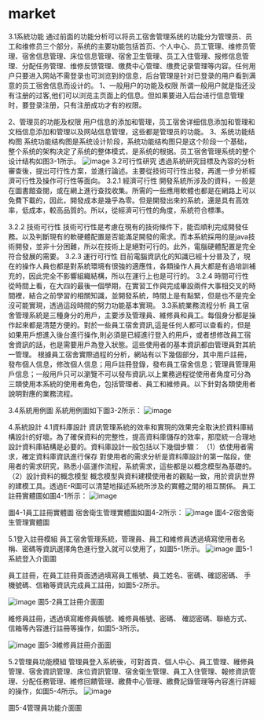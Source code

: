 # market

3.1系統功能
通过前面的功能分析可以将员工宿舍管理系统的功能分为管理员、员工和维修员三个部分，系统的主要功能包括首页、个人中心、员工管理、维修员管理、宿舍信息管理、床位信息管理、宿舍卫生管理、员工入住管理、报修信息管理、分配任务管理、维修反馈管理、缴费中心管理、缴费记录管理等内容。任何用户只要进入网站不需登录也可浏览到的信息，后台管理是针对已登录的用户看到满意的员工宿舍信息而设计的。
1、一般用户的功能及权限
所谓一般用户就是指还没有注册的过客,他们可以浏览主页面上的信息。但如果要进入后台进行信息管理时，要登录注册，只有注册成功才有的权限。

2、管理员的功能及权限
用户信息的添加和管理，员工宿舍详细信息添加和管理和文档信息添加和管理以及网站信息管理，这些都是管理员的功能。
3、系统功能结构图
系统功能结构图是系统设计阶段，系统功能结构图只是这个阶段一个基础，整个系统的架构决定了系统的整体模式，是系统的根据。员工宿舍管理系统的整个设计结构如图3-1所示。
![image](https://github.com/xz55632/market/blob/main/11024142-1.png)
3.2可行性研究
透過系統研究目標及內容的分析審查後，提出可行性方案，並進行論述。主要從技術可行性出發，再進一步分析經濟可行性及操作可行性等面向。
3.2.1 經濟可行性
開發系統所涉及的資料，一般是在圖書館查閱，或在網上進行查找收集。所需的一些應用軟體也都是在網路上可以免費下載的，因此，開發成本是幾乎為零。但是開發出來的系統，還是具有高效率，低成本，較高品質的。所以，從經濟可行性的角度，系統符合標準。


3.2.2 技術可行性
技術可行性是考慮在現有的技術條件下，能否順利完成開發任務。以及判斷現有的軟硬體配置是否能滿足開發的需求。而本系統採用的是java技術開發，並非十分困難，所以在技術上是絕對可行的。此外，電腦硬體配置是完全符合發展的需要。
3.2.3 運行可行性
目前電腦資訊化的知識已經十分普及了，現在的操作人員也都是對系統環境有很強的適應性，各類操作人員大都是有過培訓補充的，因此完全不影響組織結構，所以在運行上也是可行的。
3.2.4 時間可行性
從時間上看，在大四的最後一個學期，在實習工作與完成畢設兩件大事相交叉的時間裡，結合之前學習的相關知識，並開發系統，時間上是有點緊，但是也不是完全沒可能實現，透過這段時間的努力功能基本實現。
3.3系統業務流程分析
員工宿舍管理系統是三種身分的用戶，主要涉及管理員、維修員和員工。每個身分都是操作起來都是清楚方便的。對於一些員工宿舍資訊,這是任何人都可以查看的，但是如果用戶想進入後台進行操作,則必須是已經進行登入的用戶，或者想修改員工宿舍資訊的話，也是需要用戶為登入狀態。這些使用者的基本資訊都由管理員對其統一管理。
根據員工宿舍實際過程的分析，網站有以下幾個部分，其中用戶註冊，發布個人信息，修改個人信息；用戶註冊登錄，發布員工宿舍信息；管理員管理用戶信息；一般用戶只可以瀏覽不可以發布資訊.以上業務過程從使用者角度可分為三類使用本系統的使用者角色，包括管理者、員工和維修員。以下針對各類使用者說明對應的業務流程。

3.4系統用例圖
系統用例圖如下圖3-2所示：
![image](https://github.com/xz55632/market/blob/main/11024142-2.png)

4.系統設計
4.1資料庫設計
資訊管理系統的效率和實現的效果完全取決於資料庫結構設計的好壞。為了確保資料的完整性，提高資料庫儲存的效率，那麼統一合理地設計資料庫結構是必要的。資料庫設計一般包括以下幾個步驟：
（1）依使用者需求，確定資料庫資訊進行保存
對使用者的需求分析是資料庫設計的第一階段，使用者的需求研究，熟悉小區運作流程，系統需求，這些都是以概念模型為基礎的。
（2）設計資料的概念模型
概念模型與資料建模使用者的觀點一致，用於資訊世界的建模工具。透過E-R圖可以清楚地描述系統所涉及的實體之間的相互關係。
員工註冊實體圖如圖4-1所示：
![image](https://github.com/xz55632/market/blob/main/11024142-3.png)

圖4-1員工註冊實體圖
宿舍衛生管理實體圖如圖4-2所示：
![image](https://github.com/xz55632/market/blob/main/11024142-4.png)
圖4-2宿舍衛生管理實體圖

5.1登入註冊模組
員工宿舍管理系統，管理員、員工和維修員透過填寫使用者名稱、密碼等資訊選擇角色進行登入就可以使用了，如圖5-1所示。
![image](https://github.com/xz55632/market/blob/main/%E5%AE%BF1.jpg)
圖5-1系統登入介面圖

員工註冊，在員工註冊頁面透過填寫員工帳號、員工姓名、密碼、確認密碼、 手機號碼、信箱等資訊完成員工註冊，如圖5-2所示。

![image](https://github.com/xz55632/market/blob/main/%E5%AE%BF2.jpg)
圖5-2員工註冊介面圖

維修員註冊，透過填寫維修員帳號、維修員帳號、密碼、 確認密碼、聯絡方式、信箱等內容進行註冊等操作，如圖5-3所示。

![image](https://github.com/xz55632/market/blob/main/%E5%AE%BF3.jpg)
圖5-3維修員註冊介面圖

5.2管理員功能模組
管理員登入系統後，可對首頁、個人中心、員工管理、維修員管理、宿舍資訊管理、床位資訊管理、宿舍衛生管理、員工入住管理、報修資訊管理、分配任務管理、維修回饋管理、繳費中心管理、繳費記錄管理等內容進行詳細的操作，如圖5-4所示。
![image]()

圖5-4管理員功能介面圖
